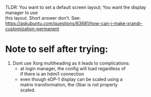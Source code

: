 TLDR:       You want to set a default screen layout;  You want the display manager to use  
            this layout.  Short answer don't.
See:        https://askubuntu.com/questions/63681/how-can-i-make-xrandr-customization-permanent

# Note to self after trying:
1) Dont use Xorg multiheading as it leads to complications:
    - at login manager, the config will load regardless of  
      if there is an hdmi1 connection
    - even though eDP-1 display can be scaled using a  
      matrix transformation, the i3bar is not properly  
      scaled.
